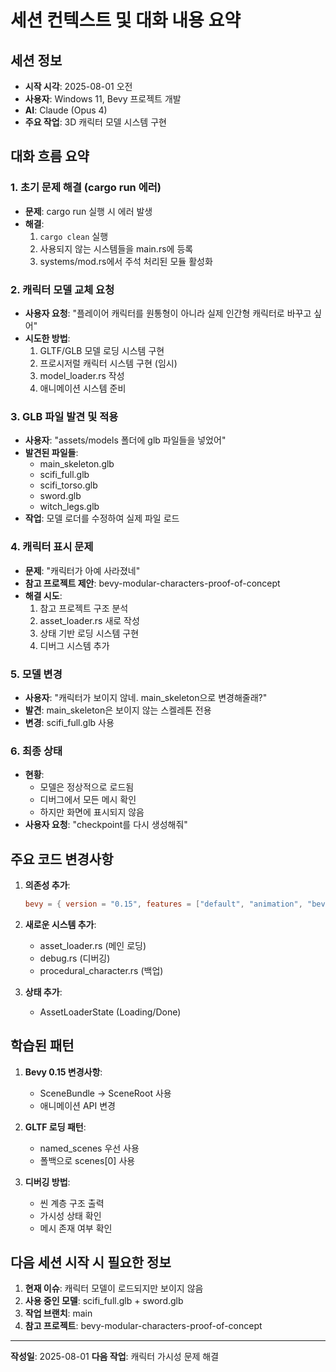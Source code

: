 # 세션 컨텍스트 및 대화 내용 요약

## 세션 정보
- **시작 시각**: 2025-08-01 오전
- **사용자**: Windows 11, Bevy 프로젝트 개발
- **AI**: Claude (Opus 4)
- **주요 작업**: 3D 캐릭터 모델 시스템 구현

## 대화 흐름 요약

### 1. 초기 문제 해결 (cargo run 에러)
- **문제**: cargo run 실행 시 에러 발생
- **해결**: 
  1. `cargo clean` 실행
  2. 사용되지 않는 시스템들을 main.rs에 등록
  3. systems/mod.rs에서 주석 처리된 모듈 활성화

### 2. 캐릭터 모델 교체 요청
- **사용자 요청**: "플레이어 캐릭터를 원통형이 아니라 실제 인간형 캐릭터로 바꾸고 싶어"
- **시도한 방법**:
  1. GLTF/GLB 모델 로딩 시스템 구현
  2. 프로시저럴 캐릭터 시스템 구현 (임시)
  3. model_loader.rs 작성
  4. 애니메이션 시스템 준비

### 3. GLB 파일 발견 및 적용
- **사용자**: "assets/models 폴더에 glb 파일들을 넣었어"
- **발견된 파일들**:
  - main_skeleton.glb
  - scifi_full.glb
  - scifi_torso.glb
  - sword.glb
  - witch_legs.glb
- **작업**: 모델 로더를 수정하여 실제 파일 로드

### 4. 캐릭터 표시 문제
- **문제**: "캐릭터가 아예 사라졌네"
- **참고 프로젝트 제안**: bevy-modular-characters-proof-of-concept
- **해결 시도**:
  1. 참고 프로젝트 구조 분석
  2. asset_loader.rs 새로 작성
  3. 상태 기반 로딩 시스템 구현
  4. 디버그 시스템 추가

### 5. 모델 변경
- **사용자**: "캐릭터가 보이지 않네. main_skeleton으로 변경해줄래?"
- **발견**: main_skeleton은 보이지 않는 스켈레톤 전용
- **변경**: scifi_full.glb 사용

### 6. 최종 상태
- **현황**: 
  - 모델은 정상적으로 로드됨
  - 디버그에서 모든 메시 확인
  - 하지만 화면에 표시되지 않음
- **사용자 요청**: "checkpoint를 다시 생성해줘"

## 주요 코드 변경사항

1. **의존성 추가**:
   ```toml
   bevy = { version = "0.15", features = ["default", "animation", "bevy_gltf"] }
   ```

2. **새로운 시스템 추가**:
   - asset_loader.rs (메인 로딩)
   - debug.rs (디버깅)
   - procedural_character.rs (백업)

3. **상태 추가**:
   - AssetLoaderState (Loading/Done)

## 학습된 패턴

1. **Bevy 0.15 변경사항**:
   - SceneBundle → SceneRoot 사용
   - 애니메이션 API 변경

2. **GLTF 로딩 패턴**:
   - named_scenes 우선 사용
   - 폴백으로 scenes[0] 사용

3. **디버깅 방법**:
   - 씬 계층 구조 출력
   - 가시성 상태 확인
   - 메시 존재 여부 확인

## 다음 세션 시작 시 필요한 정보

1. **현재 이슈**: 캐릭터 모델이 로드되지만 보이지 않음
2. **사용 중인 모델**: scifi_full.glb + sword.glb
3. **작업 브랜치**: main
4. **참고 프로젝트**: bevy-modular-characters-proof-of-concept

---
**작성일**: 2025-08-01
**다음 작업**: 캐릭터 가시성 문제 해결
